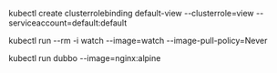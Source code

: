 kubectl create clusterrolebinding default-view --clusterrole=view --serviceaccount=default:default

kubectl run --rm -i watch --image=watch --image-pull-policy=Never

kubectl run dubbo --image=nginx:alpine